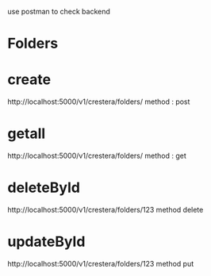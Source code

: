 use postman to check backend

# Folders
# create
http://localhost:5000/v1/crestera/folders/
method : post

# getall
http://localhost:5000/v1/crestera/folders/
method : get

# deleteById
http://localhost:5000/v1/crestera/folders/123
method delete

# updateById
http://localhost:5000/v1/crestera/folders/123
method put